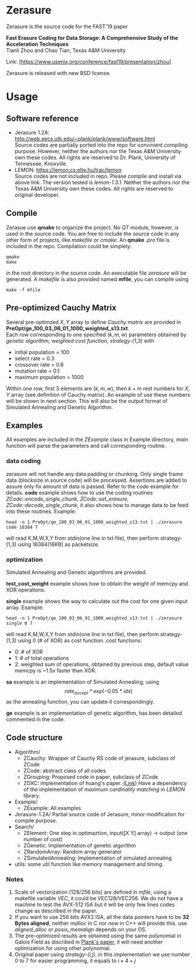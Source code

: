 # Zerasure
Zerasure is the source code for the FAST'19 paper

**Fast Erasure Coding for Data Storage: A Comprehensive Study of the Acceleration Techniques**  
Tianli Zhou and Chao Tian, Texas A&M University

Link: [https://www.usenix.org/conference/fast19/presentation/zhou]

Zerasure is released with new BSD license.

# Usage
## Software reference
- Jerasure 1.2A: 
http://web.eecs.utk.edu/~plank/plank/www/software.html  
Source codes are partially ported into the repo for convinient compiling purpose. However, neither the authors nor the Texas A&M University own these codes. All rights are reserved to Dr. Plank, University of Tennessee, Knoxville.
- LEMON:
https://lemon.cs.elte.hu/trac/lemon  
Source codes are not included in repo. Please compile and install via above link. The version tested is *lemon-1.3.1*. Neither the authors nor the Texas A&M University own these codes. All rights are reserved to original developer.

## Compile
Zerasue use **qmake** to organize the project. No *QT* module, however, is used in the source code. You are free to include the source code in any other form of projects, like *makefile* or *cmake*.
An **qmake** *.pro* file is included in the repo. Compilation could be simplely:
~~~~
qmake
make
~~~~
in the root directory in the source code. An executable file *zerasure* will be generated.
A *makefile* is also provided named **mfile**, you can compile using
~~~
make -f mfile
~~~

## Pre-optimized Cauchy Matrix
Several pre-optimzed $X,Y$ array to define *Cauchy matrix* are provided in **PreOpt/ge_100_03_06_01_1000_weighted_s13.txt**.  
Each row corresponding to one specified $(k,m,w)$ parameters obtained by *genetic algorithm, weighted cost function, strategy-(1,3)* with

- initial population = 100
- select rate = 0.3
- crossover rate = 0.6
- mutation rate = 0.1
- maximum population = 1000

Within one row, first 3 elements are $(k,m,w)$, then $k+m$ rest numbers for $X,Y$ array (see definition of Cauchy matrix). An example of use these numbers will be shown in next section.
This will also be the output format of Simulated Annealing and Genetic Algorithm.

## Examples
All examples are included in the *ZExample* class in Example directory, *main* function will parse the parameters and call corresponding routine.

### data coding 
zerasure will not handle any data padding or chunking. Only single frame data (blocksize in source code) will be processed. Assertions are added to assure only fix amount of data is passed. Refer to the *code* example for details. 
**code** example shows how to use the coding routines *ZCode::encode_single_chunk, ZCode::set_erasure, ZCode::decode_single_chunk*, it also shows how to manage data to be feed into these routines.
Example:
~~~
head -n 1 PreOpt/ge_100_03_06_01_1000_weighted_s13.txt | ./zerasure code 16384 7
~~~
will read K,M,W,X,Y from stdin(one line in txt file), then perform strategy-(1,3) using 16384(16KB) as packetsize.

### optimization
Simulated Annealing and Genetic algorithms are provided.

**test_cost_weight** example shows how to obtain the weight of memcpy and XOR operations.

**single** example shows the way to calculate out the cost for one given input array.
Example:
~~~
head -n 1 PreOpt/ge_100_03_06_01_1000_weighted_s13.txt | ./zerasure single 0 7
~~~
will read K,M,W,X,Y from stdin(one line in txt file), then perform strategy-(1,3) using 0 (# of XOR) as cost function.
cost functions:

- 0: # of XOR
- 1: # of total operations
- 2: weighted sum of operations, obtained by previous step, default value memcpy is ~1.5x faster than XOR.


**sa** example is an implementation of Simulated Annealing, using
$$rate_{accept} * exp(-0.05*idx)$$
as the annealing function, you can update it correspondingly.

**ge** example is an implementation of genetic algorithm, has been detailed commented in the code. 

## Code structure
- Algorithm/
    - ZCauchy: Wrapper of Cauchy RS code of jerasure, subclass of ZCode
    - ZCode: abstract class of all codes
    - ZGrouping: Proposed code in paper, subclass of ZCode
    - ZOXC: implementation of huang's paper. [(Link)](https://www.microsoft.com/en-us/research/wp-content/uploads/2016/11/On-Optimizing-XOR-Based-Codes-for-Fault-Tolerant-Storage-Applications.pdf) Have a dependency of the implementation of *maximum cardinality matching* in *LEMON* library.
- Example/
    - ZExample: All examples
- Jerasure-1.2A/
    Partial source code of Jerasure, minor modification for compile purpose.
- Search/
    - ZElement: One step in optimaztion, input([X Y] array) -> output (one number of cost)
    - ZGenetic: Implementation of genetic algorithm 
    - ZRandomArray: Random array generator
    - ZSimulatedAnnealing: Implementation of simulated annealing
- utils: some util function like memory management and timing.

### Notes
1. Scale of vectorization (128/256 bits) are defined in *mfile*, using a makefile variable *VEC*, it could be VEC128/VEC256. We do not have a machine to test the AVX-512 ISA but it will be only few lines codes change as described in the paper.
2. If you want to use 256 bits AVX2 ISA, all the data pointers have to be **32 Bytes aligned**, neither *malloc* in C nor *new* in C++ will provide this. use *aligned_alloc* or *posix_memalign* depends on your OS.
3. The pre-optimized results are obtained using the same polynomial in Galois Field as discribed in [Plank's paper](https://web.eecs.utk.edu/~plank/plank/papers/CS-08-627.pdf), it will need another optimization for using other polynomial.
4. Original paper using *strategy-(i,j)*, in this implementation we use number 0 to 7 for easier programming, it equals to $i\times 4+j$

